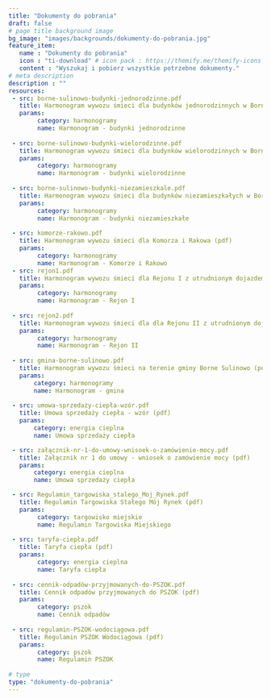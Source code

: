 ```yaml
---
title: "Dokumenty do pobrania"
draft: false
# page title background image
bg_image: "images/backgrounds/dokumenty-do-pobrania.jpg"
feature_item:
   name : "Dokumenty do pobrania"
   icon : "ti-download" # icon pack : https://themify.me/themify-icons
   content : "Wyszukaj i pobierz wszystkie potrzebne dokumenty."
# meta description
description : ""
resources:
 - src: borne-sulinowo-budynki-jednorodzinne.pdf
   title: Harmonogram wywozu śmieci dla budynków jednorodzinnych w Bornem Sulinowie (pdf)
   params:
        category: harmonogramy
        name: Harmonogram - budynki jednorodzinne
        
 - src: borne-sulinowo-budynki-wielorodzinne.pdf
   title: Harmonogram wywozu śmieci dla budynków wielorodzinnych w Bornem Sulinowie (pdf)
   params:
        category: harmonogramy
        name: Harmonogram - budynki wielorodzinne
        
 - src: borne-sulinowo-budynki-niezamieszkale.pdf
   title: Harmonogram wywozu śmieci dla budynków niezamieszkałych w Bornem Sulinowie (pdf)
   params:
        category: harmonogramy
        name: Harmonogram - budynki niezamieszkałe
        
 - src: komorze-rakowo.pdf
   title: Harmonogram wywozu śmieci dla Komorza i Rakowa (pdf)
   params:
        category: harmonogramy
        name: Harmonogram - Komorze i Rakowo
 - src: rejon1.pdf
   title: Harmonogram wywozu śmieci dla Rejonu I z utrudnionym dojazdem (pdf)
   params:
        category: harmonogramy
        name: Harmonogram - Rejon I
        
 - src: rejon2.pdf
   title: Harmonogram wywozu śmieci dla dla Rejonu II z utrudnionym dojazdem (pdf)
   params:
        category: harmonogramy
        name: Harmonogram - Rejon II
        
 - src: gmina-borne-sulinowo.pdf
   title: Harmonogram wywozu śmieci na terenie gminy Borne Sulinowo (pdf)
   params:
       category: harmonogramy
       name: Harmonogram - gmina
       
 - src: umowa-sprzedaży-ciepła-wzór.pdf
   title: Umowa sprzedaży ciepła - wzór (pdf)
   params:
       category: energia cieplna
       name: Umowa sprzedaży ciepła

 - src: załącznik-nr-1-do-umowy-wnisoek-o-zamówienie-mocy.pdf
   title: Załącznik nr 1 do umowy - wniosek o zamówienie mocy (pdf)
   params:
       category: energia cieplna
       name: Umowa sprzedaży ciepła

 - src: Regulamin_targowiska_stalego_Moj_Rynek.pdf
   title: Regulamin Targowiska Stałego Mój Rynek (pdf)
   params:
        category: targowisko miejskie
        name: Regulamin Targowiska Miejskiego
   
 - src: taryfa-ciepła.pdf
   title: Taryfa ciepła (pdf)
   params:
        category: energia cieplna
        name: Taryfa ciepła
   
 - src: cennik-odpadów-przyjmowanych-do-PSZOK.pdf
   title: Cennik odpadów przyjmowanych do PSZOK (pdf)
   params:
        category: pszok
        name: Cennik odpadów
   
 - src: regulamin-PSZOK-wodociągowa.pdf
   title: Regulamin PSZOK Wodociągowa (pdf)
   params:
        category: pszok
        name: Regulamin PSZOK
   
# type
type: "dokumenty-do-pobrania"
---
```

